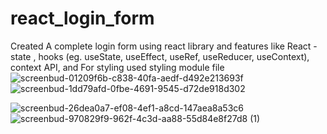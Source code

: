 # react_login_form
Created A complete login form using react library and features like React - state , hooks (eg. useState, useEffect, useRef, useReducer, useContext), context API,
and For styling used styling module file
![screenbud-01209f6b-c838-40fa-aedf-d492e213693f](https://user-images.githubusercontent.com/72727831/195990340-e5e23c8d-1450-45c9-9669-9edb4768e44f.png)![screenbud-1dd79afd-0fbe-4691-9545-d72de918d302](https://user-images.githubusercontent.com/72727831/195990584-e557c020-97b1-4bb1-baae-0cb5c4c5a52a.png)

![screenbud-26dea0a7-ef08-4ef1-a8cd-147aea8a53c6](https://user-images.githubusercontent.com/72727831/195990435-d5e21d5a-1cdf-4a8b-98fd-2c0f67b0cd43.png)
![screenbud-970829f9-962f-4c3d-aa88-55d84e8f27d8 (1)](https://user-images.githubusercontent.com/72727831/195990533-25e0a615-d367-49ce-9bdb-5fb966306fec.png)
